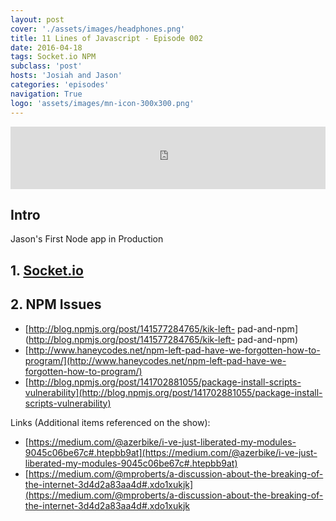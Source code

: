 ```yaml
---
layout: post
cover: './assets/images/headphones.png'
title: 11 Lines of Javascript - Episode 002
date: 2016-04-18
tags: Socket.io NPM
subclass: 'post'
hosts: 'Josiah and Jason'
categories: 'episodes'
navigation: True
logo: 'assets/images/mn-icon-300x300.png'
---
```

<iframe id="audio_iframe" src="http://www.podbean.com/media/player/x7sbm-5e5ab0?skin=2" width="100%" height="100" frameborder="0" scrolling="no"></iframe>
<br>

## Intro
Jason's First Node app in Production

## 1. [Socket.io](http://socket.io/)

## 2. NPM Issues
- [http://blog.npmjs.org/post/141577284765/kik-left- pad-and-npm](http://blog.npmjs.org/post/141577284765/kik-left- pad-and-npm)
- [http://www.haneycodes.net/npm-left-pad-have-we-forgotten-how-to-program/](http://www.haneycodes.net/npm-left-pad-have-we-forgotten-how-to-program/)
- [http://blog.npmjs.org/post/141702881055/package-install-scripts-vulnerability](http://blog.npmjs.org/post/141702881055/package-install-scripts-vulnerability)  

Links (Additional items referenced on the show):
- [https://medium.com/@azerbike/i-ve-just-liberated-my-modules-9045c06be67c#.htepbb9at](https://medium.com/@azerbike/i-ve-just-liberated-my-modules-9045c06be67c#.htepbb9at)
- [https://medium.com/@mproberts/a-discussion-about-the-breaking-of-the-internet-3d4d2a83aa4d#.xdo1xukjk](https://medium.com/@mproberts/a-discussion-about-the-breaking-of-the-internet-3d4d2a83aa4d#.xdo1xukjk
